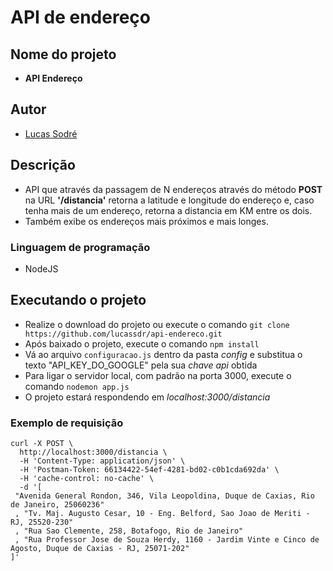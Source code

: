 # **API de endereço**

##  Nome do projeto
-   **API Endereço**

##  Autor
-   [Lucas Sodré](https://github.com/lucassdr)

##  Descrição
-   API que através da passagem de N endereços através do método **POST** na URL **'/distancia'** retorna a latitude e longitude do endereço e, caso tenha mais de um endereço, retorna a distancia em KM entre os dois.
-   Também exibe os endereços mais próximos e mais longes.

###  Linguagem de programação
-   NodeJS

##  Executando o projeto
-   Realize o download do projeto ou execute o comando ```git clone https://github.com/lucassdr/api-endereco.git```
-   Após baixado o projeto, execute o comando ```npm install```
-   Vá ao arquivo ```configuracao.js``` dentro da pasta *config* e substitua o texto "API_KEY_DO_GOOGLE" pela sua *chave api* obtida
-   Para ligar o servidor local, com padrão na porta 3000, execute o comando ```nodemon app.js```
-   O projeto estará respondendo em *localhost:3000/distancia*

### Exemplo de requisição
```
curl -X POST \
  http://localhost:3000/distancia \
  -H 'Content-Type: application/json' \
  -H 'Postman-Token: 66134422-54ef-4281-bd02-c0b1cda692da' \
  -H 'cache-control: no-cache' \
  -d '[
 "Avenida General Rondon, 346, Vila Leopoldina, Duque de Caxias, Rio de Janeiro, 25060236"
 , "Tv. Maj. Augusto Cesar, 10 - Eng. Belford, Sao Joao de Meriti - RJ, 25520-230"
 , "Rua Sao Clemente, 258, Botafogo, Rio de Janeiro"
 , "Rua Professor Jose de Souza Herdy, 1160 - Jardim Vinte e Cinco de Agosto, Duque de Caxias - RJ, 25071-202"
]'
```